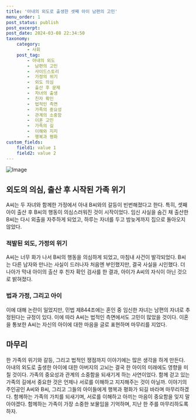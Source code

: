```yaml
---
title: '아내의 외도로 출생한 셋째 아이 남편의 고민'
menu_order: 1
post_status: publish
post_excerpt: 
post_date: 2024-03-08 22:34:50
taxonomy:
    category:
        - 사회
    post_tag:
        - 아내의 외도
        -  남편의 고민
        -  사이드스토리
        -  가정의 위기
        -  외도 의심
        -  출산 후 문제
        -  자녀의 출생
        -  친자 확인
        -  법적인 측면
        -  가족의 중요성
        -  관계의 소중함
        -  이혼 고민
        -  가족의 길
        -  이해와 지지
        -  행복과 평화
custom_fields:
    field1: value 1
    field2: value 2
---
```


![Image](https://imgnews.pstatic.net/image/008/2024/03/08/0005009221_001_20240308114501018.jpg?type=w647)

## 외도의 의심, 출산 후 시작된 가족 위기
A씨는 두 자녀와 함께한 가정에서 아내 B씨와의 갈등이 빈번해졌다고 한다. 특히, 셋째 아이 출산 후 B씨의 행동이 의심스러워진 것이 시작이었다. 임신 사실을 숨긴 채 출산한 B씨는 다시 외출을 자주하게 되었고, 하루는 자녀를 두고 밤늦게까지 집으로 돌아오지 않았다.
### 적발된 외도, 가정의 위기
A씨는 너무 화가 나서 B씨의 행동을 의심하게 되었고, 마침내 사건이 발각되었다. B씨는 다른 남자와 만나는 사실이 드러나자 처음엔 부인했지만, 결국 사실을 시인했다. 더 나아가 막내 아이의 출산 후 친자 확인 검사를 한 결과, 아이가 A씨의 자식이 아닌 것으로 밝혀졌다.
### 법과 가정, 그리고 아이
이에 대해 논란이 일었지만, 민법 제844조에는 혼인 중 임신한 자녀는 남편의 자녀로 추정된다는 규정이 있다. 이에 따라 A씨는 법적인 측면에서도 고민이 많았을 것이다. 이혼을 통보한 A씨는 자신의 아이에 대한 마음을 글로 표현하며 마무리를 지었다.
## 마무리
한 가족의 위기와 갈등, 그리고 법적인 쟁점까지 이야기에는 많은 생각을 하게 만든다. 아내의 외도로 출생한 아이에 대한 아버지의 고뇌는 결국 한 아이의 미래에도 영향을 미칠 것이다. 가족의 중요성과 관계의 소중함을 되새기게 하는 사연이었다. 함께 걷고 있는 가족의 길에서 중요한 것은 언제나 서로를 이해하고 지지해주는 것이 아닐까.
이야기의 주인공인 A씨와 B씨, 그리고 그들의 아이들에게 행복과 평화가 되길 바라며 마무리하겠다. 함께하는 가족의 가치를 되새기며, 서로를 이해하고 아끼는 마음이 중요함을 잊지 말아야겠다. 함께하는 가족이 가장 소중한 보물임을 기억하며, 지난 한 주를 마무리하도록 하자.
